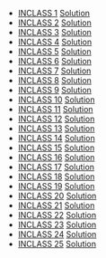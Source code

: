 

 - [INCLASS 1](https://github.com/gdlc/STAT_COMP/edit/master/INCLASS/INCLASS_1.md)   [Solution]()   
 - [INCLASS 2](https://github.com/gdlc/STAT_COMP/edit/master/INCLASS/INCLASS_1.md)   [Solution]()   
 - [INCLASS 3](https://github.com/gdlc/STAT_COMP/edit/master/INCLASS/INCLASS_1.md)   [Solution]()   
 - [INCLASS 4](https://github.com/gdlc/STAT_COMP/edit/master/INCLASS/INCLASS_1.md)   [Solution]()   
 - [INCLASS 5](https://github.com/gdlc/STAT_COMP/edit/master/INCLASS/INCLASS_1.md)   [Solution]()   
 - [INCLASS 6](https://github.com/gdlc/STAT_COMP/edit/master/INCLASS/INCLASS_1.md)   [Solution]()   
 - [INCLASS 7](https://github.com/gdlc/STAT_COMP/edit/master/INCLASS/INCLASS_1.md)   [Solution]()   
 - [INCLASS 8](https://github.com/gdlc/STAT_COMP/edit/master/INCLASS/INCLASS_1.md)   [Solution]()   
 - [INCLASS 9](https://github.com/gdlc/STAT_COMP/edit/master/INCLASS/INCLASS_1.md)   [Solution]()   
 - [INCLASS 10](https://github.com/gdlc/STAT_COMP/edit/master/INCLASS/INCLASS_1.md)   [Solution]()   
 - [INCLASS 11](https://github.com/gdlc/STAT_COMP/edit/master/INCLASS/INCLASS_1.md)   [Solution]()   
 - [INCLASS 12](https://github.com/gdlc/STAT_COMP/edit/master/INCLASS/INCLASS_1.md)   [Solution]()   
 - [INCLASS 13](https://github.com/gdlc/STAT_COMP/edit/master/INCLASS/INCLASS_1.md)   [Solution]()   
 - [INCLASS 14](https://github.com/gdlc/STAT_COMP/edit/master/INCLASS/INCLASS_1.md)   [Solution]()  
 - [INCLASS 15](https://github.com/gdlc/STAT_COMP/edit/master/INCLASS/INCLASS_1.md)   [Solution]()   
 - [INCLASS 16](https://github.com/gdlc/STAT_COMP/edit/master/INCLASS/INCLASS_1.md)   [Solution]()   
 - [INCLASS 17](https://github.com/gdlc/STAT_COMP/edit/master/INCLASS/INCLASS_1.md)   [Solution]()   
 - [INCLASS 18](https://github.com/gdlc/STAT_COMP/edit/master/INCLASS/INCLASS_1.md)   [Solution]()   
 - [INCLASS 19](https://github.com/gdlc/STAT_COMP/edit/master/INCLASS/INCLASS_1.md)   [Solution]()   
 - [INCLASS 20](https://github.com/gdlc/STAT_COMP/edit/master/INCLASS/INCLASS_1.md)   [Solution]()   
 - [INCLASS 21](https://github.com/gdlc/STAT_COMP/edit/master/INCLASS/INCLASS_1.md)   [Solution]()  
 - [INCLASS 22](https://github.com/gdlc/STAT_COMP/edit/master/INCLASS/INCLASS_1.md)   [Solution]()   
 - [INCLASS 23](https://github.com/gdlc/STAT_COMP/edit/master/INCLASS/INCLASS_1.md)   [Solution]()   
 - [INCLASS 24](https://github.com/gdlc/STAT_COMP/edit/master/INCLASS/INCLASS_1.md)   [Solution]()   
 - [INCLASS 25](https://github.com/gdlc/STAT_COMP/edit/master/INCLASS/INCLASS_1.md)   [Solution]()    
